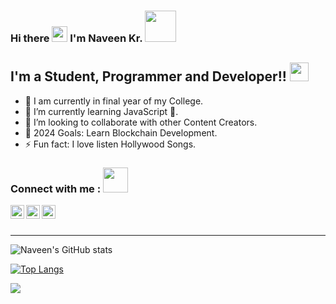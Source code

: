 ### Hi there <img src="https://media.giphy.com/media/hvRJCLFzcasrR4ia7z/giphy.gif" width="25"> I'm Naveen Kr. <img src="https://media.giphy.com/media/mGcNjsfWAjY5AEZNw6/giphy.gif" width="50">

## I'm a Student, Programmer and Developer!! <img src="https://media.giphy.com/media/WUlplcMpOCEmTGBtBW/giphy.gif" width="30">

- 🔭 I am currently in final year of my College.
- 🌱 I’m currently learning JavaScript 🤞.
- 👯 I’m looking to collaborate with other Content Creators.
- 🥅 2024 Goals: Learn Blockchain Development.
- ⚡ Fun fact: I love listen Hollywood Songs.                                   

### Connect with me : <img height="40" src="https://raw.githubusercontent.com/innng/innng/master/assets/kyubey.gif"/> 

[<img align="left" alt="naveenjsr | Twitter" width="22px" src="https://cdn.jsdelivr.net/npm/simple-icons@v3/icons/twitter.svg" />][twitter]

[<img align="left" alt="naveenjsr | LinkedIn" width="22px" src="https://cdn.jsdelivr.net/npm/simple-icons@v3/icons/linkedin.svg" />][linkedin]

[<img align="left" alt="naveenjsr | LinkedIn" width="22px" src="https://cdn.jsdelivr.net/npm/simple-icons@v3/icons/instagram.svg" />][instagram]

<br/>
<br/>

---

![Naveen's GitHub stats](https://github-readme-stats.vercel.app/api?username=NaveenJsr&show_icons=true&theme=dark)
  
  [![Top Langs](https://github-readme-stats.vercel.app/api/top-langs/?username=NaveenJsr&layout=compact)](https://github.com/NaveenJsr/github-readme-stats)


![](https://komarev.com/ghpvc/?username=NaveenJsr&label=Visitors&color=blueviolet)



[website]: https://naveenjsr.github.io/me/
[twitter]: https://twitter.com/Naveen_kr_jsr
[linkedin]: https://www.linkedin.com/in/naveenjsr
[instagram]: https://www.instagram.com/its_me_naveen
